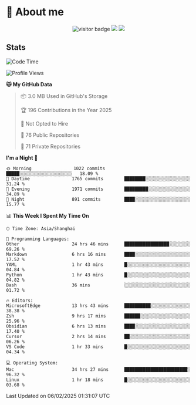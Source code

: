<!-- ![](https://youpai.roccoshi.top/img/20200804214216.png) -->

# 🧐 About me
 
<p align="center">
<img src="https://visitor-badge.laobi.icu/badge?page_id=Lincest.Lincest&title=hits" alt="visitor badge"/>
<a href="mailto:imroccoshi@gmail.com"><img src="https://img.shields.io/badge/gmail-imroccoshi%40gmail.com-red"></a>
<a href="https://blog.roccoshi.top"><img src="https://img.shields.io/badge/blog-roccoshi-green"></a>
</p>

## Stats

<!--START_SECTION:waka-->
![Code Time](http://img.shields.io/badge/Code%20Time-2%2C061%20hrs%2016%20mins-blue)

![Profile Views](http://img.shields.io/badge/Profile%20Views-0-blue)

**🐱 My GitHub Data** 

> 📦 3.0 MB Used in GitHub's Storage 
 > 
> 🏆 196 Contributions in the Year 2025
 > 
> 🚫 Not Opted to Hire
 > 
> 📜 76 Public Repositories 
 > 
> 🔑 71 Private Repositories 
 > 
**I'm a Night 🦉** 

```text
🌞 Morning                1022 commits        █████░░░░░░░░░░░░░░░░░░░░   18.09 % 
🌆 Daytime                1765 commits        ████████░░░░░░░░░░░░░░░░░   31.24 % 
🌃 Evening                1971 commits        █████████░░░░░░░░░░░░░░░░   34.89 % 
🌙 Night                  891 commits         ████░░░░░░░░░░░░░░░░░░░░░   15.77 % 
```


📊 **This Week I Spent My Time On** 

```text
🕑︎ Time Zone: Asia/Shanghai

💬 Programming Languages: 
Other                    24 hrs 46 mins      █████████████████░░░░░░░░   69.26 % 
Markdown                 6 hrs 16 mins       ████░░░░░░░░░░░░░░░░░░░░░   17.52 % 
YAML                     1 hr 43 mins        █░░░░░░░░░░░░░░░░░░░░░░░░   04.84 % 
Python                   1 hr 43 mins        █░░░░░░░░░░░░░░░░░░░░░░░░   04.82 % 
Bash                     36 mins             ░░░░░░░░░░░░░░░░░░░░░░░░░   01.72 % 

🔥 Editors: 
MicrosoftEdge            13 hrs 43 mins      ██████████░░░░░░░░░░░░░░░   38.38 % 
Zsh                      9 hrs 17 mins       ██████░░░░░░░░░░░░░░░░░░░   25.96 % 
Obsidian                 6 hrs 13 mins       ████░░░░░░░░░░░░░░░░░░░░░   17.40 % 
Cursor                   2 hrs 14 mins       ██░░░░░░░░░░░░░░░░░░░░░░░   06.26 % 
VS Code                  1 hr 33 mins        █░░░░░░░░░░░░░░░░░░░░░░░░   04.34 % 

💻 Operating System: 
Mac                      34 hrs 27 mins      ████████████████████████░   96.32 % 
Linux                    1 hr 18 mins        █░░░░░░░░░░░░░░░░░░░░░░░░   03.68 % 
```


 Last Updated on 06/02/2025 01:31:07 UTC
<!--END_SECTION:waka-->


